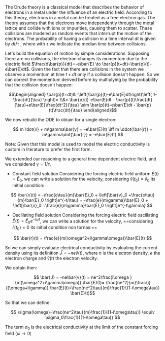 The Drude theory is a classical model that describes the behavior of electrons in a metal under the influence of an electric field.
According to this theory, electrons in a metal can be treated as a free electron gas. The theory assumes that the electrons move independently through the metal lattice and collide with ions or impurities, causing them to scatter. These collisions are modeled as random events that interrupt the motion of the electrons.
The probability of having a collision in a time interval $dt$ is given by $dt/\tau$ , where with $\tau$ we indicate the median time between collisions.

Let's build the equation of motion by simple considerations. Supposing there are no collisions, the electron changes its momentum due to the electric field $\frac{d\bar{p}}{dt}=-e\bar{E} \to \bar{p}(t+dt)=\bar{p}(t)-e\bar{E}dt$. Given the fact that there are collisions in the system we observe a momentum at time $t+dt$ only if a collision doesn't happen. So we can correct the momentum derived before by multiplying by the probability that the collision doesn't happen:

$$\begin{aligned} \bar{p}(t+dt)&=\left(\bar{p}(t)-e\bar{E}dt\right)\left( 1-\frac{dt}{\tau} \right)= \\&= \bar{p}(t)-e\bar{E}dt - \bar{p}(t)\frac{dt}{\tau}+e\bar{E}\frac{dt^2}{\tau} \sim \bar{p}(t)-e\bar{E}dt - \bar{p}(t)\frac{dt}{\tau} \end{aligned}$$

We now rebuild the ODE to obtain for a single electron:

$$ m \dot{v} + m\gamma\bar{v} = -e\bar{E}(t)  \iff m \ddot{\bar{r}} + m\gamma\dot{\bar{r}} = -e\bar{E}(t) $$

Note: Given that this model is used to model the electric conductivity is custom in literature to prefer the first form.

We extended our reasoning to a general time dependent electric field, and we considered $\gamma = 1/\tau$.

- Constant field solution
Considering the forcing electric field uniform $\bar{E}(t)=\bar{E}_0$, we can write a solution for the velocity, considering $\bar{v}(t_0)\equiv\bar{v}_0$ its initial condition:

$$ \bar{v}(t) = -\frac{e\tau}{m}\bar{E}_0 + \left[\bar{v}_0 +\frac{e\tau}{m}\bar{E}_0 \right]e^{-t/\tau} = -\frac{e}{m\gamma}\bar{E}_0 + \left[\bar{v}_0 +\frac{e}{m\gamma}\bar{E}_0 \right]e^{-t\gamma}   $$

- Oscillating field solution
Considering the forcing electric field oscillating $\bar{E}(t)=\bar{E}_0e^{-i\omega t}$, we can write a solution for the velocity, ==considering $\bar{r}(t_0)=0$ its initial condition non tornas:==

$$ \bar{r}(t) = \frac{e}{m(\omega^2+i\gamma\omega)}\bar{E}(t) $$

So we can simply evaluate electrical conductivity by evaluating the current density using its definition $\bar{J} = -ne\bar{v}(t)$, where $n$ is the electron density, $e$ the electron charge and $\bar{v}(t)$ the electron velocity.

We obtain then:

$$ \bar{J} = -ne\bar{v}(t) =  ne^2\frac{i\omega }{m(\omega^2+i\gamma\omega)} \bar{E}(t)= \frac{ne^2}{m}\frac{i}{(\omega+i\gamma)} \bar{E}(t)=\frac{ne^2\tau}{m}\frac{1}{(1-i\omega\tau)} \bar{E}(t)$$

So that we can define:

$$ \sigma(\omega)=\frac{ne^2\tau}{m}\frac{1}{(1-i\omega\tau)} \equiv \sigma_0\frac{1}{(1-i\omega\tau)} $$

The term $\sigma_0$ is the electrical conductivity at the limit of the constant forcing field $(\omega \to 0)$

